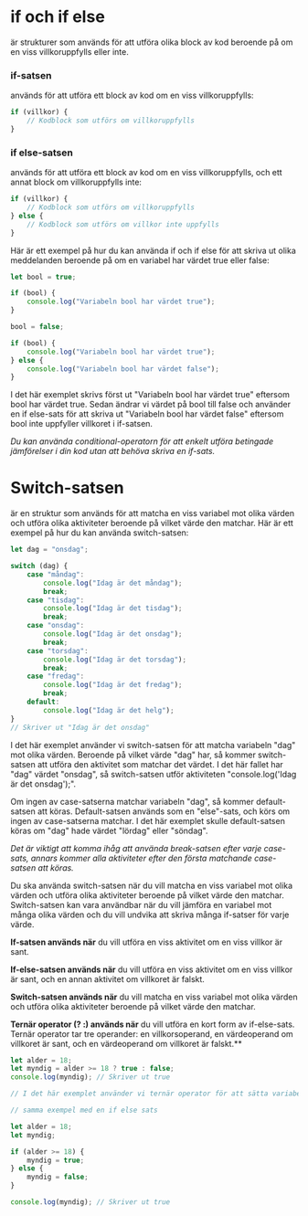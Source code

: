 # if och if else

är strukturer som används för att utföra olika block av kod beroende på om en viss villkoruppfylls eller inte.

### if-satsen

används för att utföra ett block av kod om en viss villkoruppfylls:

```js
if (villkor) {
    // Kodblock som utförs om villkoruppfylls
}
```

### if else-satsen

används för att utföra ett block av kod om en viss villkoruppfylls, och ett annat block om villkoruppfylls inte:

```js
if (villkor) {
    // Kodblock som utförs om villkoruppfylls
} else {
    // Kodblock som utförs om villkor inte uppfylls
}
```

Här är ett exempel på hur du kan använda if och if else för att skriva ut olika meddelanden beroende på om en variabel har värdet true eller false:

```js
let bool = true;

if (bool) {
    console.log("Variabeln bool har värdet true");
}

bool = false;

if (bool) {
    console.log("Variabeln bool har värdet true");
} else {
    console.log("Variabeln bool har värdet false");
}
```

I det här exemplet skrivs först ut "Variabeln bool har värdet true" eftersom bool har värdet true. Sedan ändrar vi värdet på bool till false och använder en if else-sats för att skriva ut "Variabeln bool har värdet false" eftersom bool inte uppfyller villkoret i if-satsen.

_Du kan använda conditional-operatorn för att enkelt utföra betingade jämförelser i din kod utan att behöva skriva en if-sats._

# Switch-satsen

är en struktur som används för att matcha en viss variabel mot olika värden och utföra olika aktiviteter beroende på vilket värde den matchar. Här är ett exempel på hur du kan använda switch-satsen:

```js
let dag = "onsdag";

switch (dag) {
    case "måndag":
        console.log("Idag är det måndag");
        break;
    case "tisdag":
        console.log("Idag är det tisdag");
        break;
    case "onsdag":
        console.log("Idag är det onsdag");
        break;
    case "torsdag":
        console.log("Idag är det torsdag");
        break;
    case "fredag":
        console.log("Idag är det fredag");
        break;
    default:
        console.log("Idag är det helg");
}
// Skriver ut "Idag är det onsdag"
```

I det här exemplet använder vi switch-satsen för att matcha variabeln "dag" mot olika värden. Beroende på vilket värde "dag" har, så kommer switch-satsen att utföra den aktivitet som matchar det värdet. I det här fallet har "dag" värdet "onsdag", så switch-satsen utför aktiviteten "console.log('Idag är det onsdag');".

Om ingen av case-satserna matchar variabeln "dag", så kommer default-satsen att köras. Default-satsen används som en "else"-sats, och körs om ingen av case-satserna matchar. I det här exemplet skulle default-satsen köras om "dag" hade värdet "lördag" eller "söndag".

_Det är viktigt att komma ihåg att använda break-satsen efter varje case-sats, annars kommer alla aktiviteter efter den första matchande case-satsen att köras._

Du ska använda switch-satsen när du vill matcha en viss variabel mot olika värden och utföra olika aktiviteter beroende på vilket värde den matchar. Switch-satsen kan vara användbar när du vill jämföra en variabel mot många olika värden och du vill undvika att skriva många if-satser för varje värde.

**If-satsen används när** du vill utföra en viss aktivitet om en viss villkor är sant.

**If-else-satsen används när** du vill utföra en viss aktivitet om en viss villkor är sant, och en annan aktivitet om villkoret är falskt.

**Switch-satsen används när** du vill matcha en viss variabel mot olika värden och utföra olika aktiviteter beroende på vilket värde den matchar.

**Ternär operator (? :) används när** du vill utföra en kort form av if-else-sats. Ternär operator tar tre operander: en villkorsoperand, en värdeoperand om villkoret är sant, och en värdeoperand om villkoret är falskt.\*\*

```js
let alder = 18;
let myndig = alder >= 18 ? true : false;
console.log(myndig); // Skriver ut true

// I det här exemplet använder vi ternär operator för att sätta variabeln "myndig" till true om "alder" är större eller lika med 18, annars false.

// samma exempel med en if else sats

let alder = 18;
let myndig;

if (alder >= 18) {
    myndig = true;
} else {
    myndig = false;
}

console.log(myndig); // Skriver ut true
```

